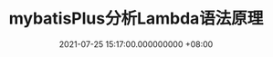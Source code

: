 ---
layout: post
title: mybatisPlus分析Lambda语法原理
permalink: /mybatisPlus分析Lambda语法原理
date: 2021-07-25 15:17:00.000000000 +08:00
categories: [java,mybatis]
tags: [mybatis,序列化,反序列化,lambda]
---